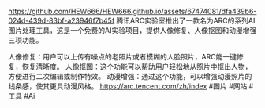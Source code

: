 https://github.com/HEW666/HEW666.github.io/assets/67474081/dfa439b6-024d-439d-83bf-a23946f7b45f
腾讯ARC实验室推出了一款名为ARC的系列AI图片处理工具，这是一个免费的AI实验项目，提供人像修复、人像抠图和动漫增强三项功能。

人像修复：用户可以上传有噪点的老照片或者模糊的人脸照片，ARC能一键修复，恢复清晰度。
人像抠图：这个功能可以帮助用户轻松地从照片中抠出人物，方便进行二次编辑或制作特效。
动漫增强：通过这个功能，可以增强动漫照片的线条感，使其更具动漫风格。
https://arc.tencent.com/zh/index
#图片 #网站 #工具 #Ai